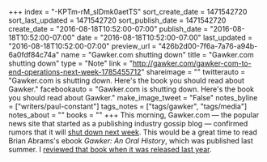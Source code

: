 +++
index = "-KPTm-rM_slDmk0aetTS"
sort_create_date = 1471542720
sort_last_updated = 1471542720
sort_publish_date = 1471542720
create_date = "2016-08-18T10:52:00-07:00"
publish_date = "2016-08-18T10:52:00-07:00"
date = "2016-08-18T10:52:00-07:00"
last_updated = "2016-08-18T10:52:00-07:00"
preview_url = "426b2d00-7f6a-7a76-a94b-6a0fdf84c74a"
name = "Gawker.com shutting down"
title = "Gawker.com shutting down"
type = "Note"
link = "http://gawker.com/gawker-com-to-end-operations-next-week-1785455712"
shareimage = ""
twitterauto = "Gawker.com is shutting down. Here's the book you should read about Gawker."
facebookauto = "Gawker.com is shutting down. Here's the book you should read about Gawker."
make_image_tweet = "False"
notes_byline = ["writers/paul-constant"]
tags_notes = ["tags/gawker", "tags/media"]
notes_about = ""
books = ""
+++
This morning, Gawker.com — the popular news site that started as a publishing industry gossip blog — confirmed rumors that it will [shut down next week](http://gawker.com/gawker-com-to-end-operations-next-week-1785455712). This would be a great time to read Brian Abrams's ebook *Gawker: An Oral History*, which was published last summer. I [reviewed that book when it was released last year](http://www.seattlereviewofbooks.com/reviews/who-gawks-at-the-gawkers/).